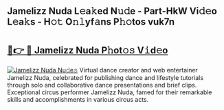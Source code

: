 ## Jamelizz Nuda L𝚎a𝚔ed N𝚞𝚍e - Part-HkW Vi𝚍𝚎o L𝚎a𝚔s - H𝚘𝚝 O𝚗𝚕yf𝚊ns P𝚑𝚘tos vuk7n

# <h2><a href="http://kfbta1.oniu.top/?m=Jamelizz+Nuda">🔗👉 🔴 Jamelizz Nuda P𝚑ot𝚘𝚜 V𝚒d𝚎o</a></h2>

[![Jamelizz Nuda Nu𝚍e𝚜](https://i.imgur.com/0qMVB7G.gif)](http://kfbta1.oniu.top/?m=Jamelizz+Nuda)
Virtual dance creator and web entertainer Jamelizz Nuda, celebrated for publishing dance and lifestyle tutorials through solo and collaborative dance presentations and brief clips. Exceptional circus performer Jamelizz Nuda, famed for their remarkable skills and accomplishments in various circus acts.  
